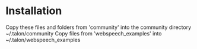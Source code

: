# Installation

Copy these files and folders from 'community' into the community directory ~/.talon/community
Copy files from 'webspeech_examples' into ~/.talon/webspeech_examples
